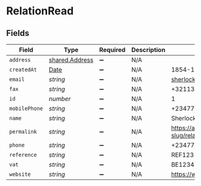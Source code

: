 # RelationRead


## Fields

| Field                                                                                         | Type                                                                                          | Required                                                                                      | Description                                                                                   | Example                                                                                       |
| --------------------------------------------------------------------------------------------- | --------------------------------------------------------------------------------------------- | --------------------------------------------------------------------------------------------- | --------------------------------------------------------------------------------------------- | --------------------------------------------------------------------------------------------- |
| `address`                                                                                     | [shared.Address](../../../sdk/models/shared/address.md)                                       | :heavy_minus_sign:                                                                            | N/A                                                                                           |                                                                                               |
| `createdAt`                                                                                   | [Date](https://developer.mozilla.org/en-US/docs/Web/JavaScript/Reference/Global_Objects/Date) | :heavy_minus_sign:                                                                            | N/A                                                                                           | 1854-12-13T09:13:02.000Z                                                                      |
| `email`                                                                                       | *string*                                                                                      | :heavy_minus_sign:                                                                            | N/A                                                                                           | sherlock@example.org                                                                          |
| `fax`                                                                                         | *string*                                                                                      | :heavy_minus_sign:                                                                            | N/A                                                                                           | +3211324354                                                                                   |
| `id`                                                                                          | *number*                                                                                      | :heavy_minus_sign:                                                                            | N/A                                                                                           | 1                                                                                             |
| `mobilePhone`                                                                                 | *string*                                                                                      | :heavy_minus_sign:                                                                            | N/A                                                                                           | +23477123456                                                                                  |
| `name`                                                                                        | *string*                                                                                      | :heavy_minus_sign:                                                                            | N/A                                                                                           | Sherlock Holmes Detective Services                                                            |
| `permalink`                                                                                   | *string*                                                                                      | :heavy_minus_sign:                                                                            | N/A                                                                                           | https://app.contractify.io/client/company/company-slug/relations/1                            |
| `phone`                                                                                       | *string*                                                                                      | :heavy_minus_sign:                                                                            | N/A                                                                                           | +23477123456                                                                                  |
| `reference`                                                                                   | *string*                                                                                      | :heavy_minus_sign:                                                                            | N/A                                                                                           | REF123                                                                                        |
| `vat`                                                                                         | *string*                                                                                      | :heavy_minus_sign:                                                                            | N/A                                                                                           | BE12345678                                                                                    |
| `website`                                                                                     | *string*                                                                                      | :heavy_minus_sign:                                                                            | N/A                                                                                           | https://www.example.org                                                                       |